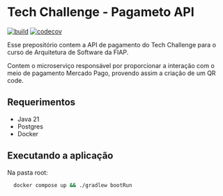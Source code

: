 # Tech Challenge - Pagameto API 
[![build](https://github.com/brunoalbrito/tech-challenge-pagamento/actions/workflows/codecov.yaml/badge.svg)](https://github.com/brunoalbrito/tech-challenge-pagamento/actions/workflows/codecov.yaml)
[![codecov](https://codecov.io/gh/brunoalbrito/tech-challenge-pagamento/graph/badge.svg?token=EI0P7UB4NN)](https://codecov.io/gh/brunoalbrito/tech-challenge-pagamento)

Esse prepositório contem a API de pagamento do Tech Challenge para o curso de Arquitetura de Software da FIAP.

Contem o microserviço responsável por proporcionar a interação com o meio de pagamento Mercado Pago, provendo assim a criação de um QR code.

## Requerimentos

- Java 21
- Postgres
- Docker

## Executando a aplicação

Na pasta root:

  ```bash
    docker compose up && ./gradlew bootRun
  ```
